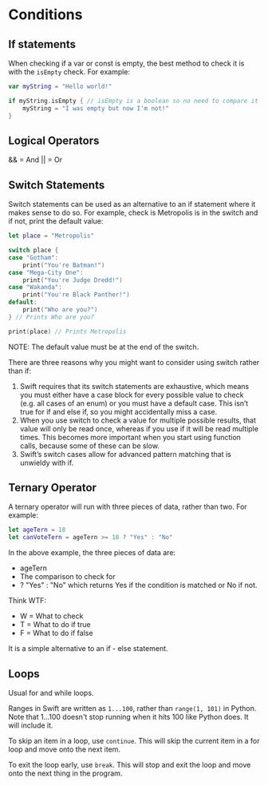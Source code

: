 # Conditions

## If statements

When checking if a var or const is empty, the best method to check it is with the `isEmpty` check. For example:

``` swift
var myString = "Hello world!"

if myString.isEmpty { // isEmpty is a boolean so no need to compare it with == true
    myString = "I was empty but now I'm not!"
}
```

## Logical Operators

&& = And
|| = Or

## Switch Statements

Switch statements can be used as an alternative to an if statement where it makes sense to do so. For example, check is Metropolis is in the switch and if not, print the default value:

``` swift
let place = "Metropolis"

switch place {
case "Gotham":
    print("You're Batman!")
case "Mega-City One":
    print("You're Judge Dredd!")
case "Wakanda":
    print("You're Black Panther!")
default:
    print("Who are you?")
} // Prints Who are you?

print(place) // Prints Metropolis
```

NOTE: The default value must be at the end of the switch.

There are three reasons why you might want to consider using switch rather than if:

1. Swift requires that its switch statements are exhaustive, which means you must either have a case block for every possible value to check (e.g. all cases of an enum) or you must have a default case. This isn’t true for if and else if, so you might accidentally miss a case.
2. When you use switch to check a value for multiple possible results, that value will only be read once, whereas if you use if it will be read multiple times. This becomes more important when you start using function calls, because some of these can be slow.
3. Swift’s switch cases allow for advanced pattern matching that is unwieldy with if.

## Ternary Operator

A ternary operator will run with three pieces of data, rather than two. For example:

``` swift
let ageTern = 18
let canVoteTern = ageTern >= 18 ? "Yes" : "No"
```

In the above example, the three pieces of data are:

- ageTern
- The comparison to check for
- ? "Yes" : "No" which returns Yes if the condition is matched or No if not.

Think WTF:

- W = What to check
- T = What to do if true
- F = What to do if false

It is a simple alternative to an if - else statement.

## Loops

Usual for and while loops.

Ranges in Swift are written as `1...100`, rather than `range(1, 101)` in Python. Note that 1...100 doesn't stop running when it hits 100 like Python does. It will include it.

To skip an item in a loop, use `continue`. This will skip the current item in a for loop and move onto the next item.

To exit the loop early, use `break`. This will stop and exit the loop and move onto the next thing in the program.
